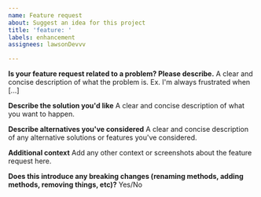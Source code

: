 ```yaml
---
name: Feature request
about: Suggest an idea for this project
title: 'feature: '
labels: enhancement
assignees: lawsonDevvv

---
```


**Is your feature request related to a problem? Please describe.**
A clear and concise description of what the problem is. Ex. I'm always frustrated when [...]

**Describe the solution you'd like**
A clear and concise description of what you want to happen.

**Describe alternatives you've considered**
A clear and concise description of any alternative solutions or features you've considered.

**Additional context**
Add any other context or screenshots about the feature request here.

**Does this introduce any breaking changes (renaming methods, adding methods, removing things, etc)?**
Yes/No
